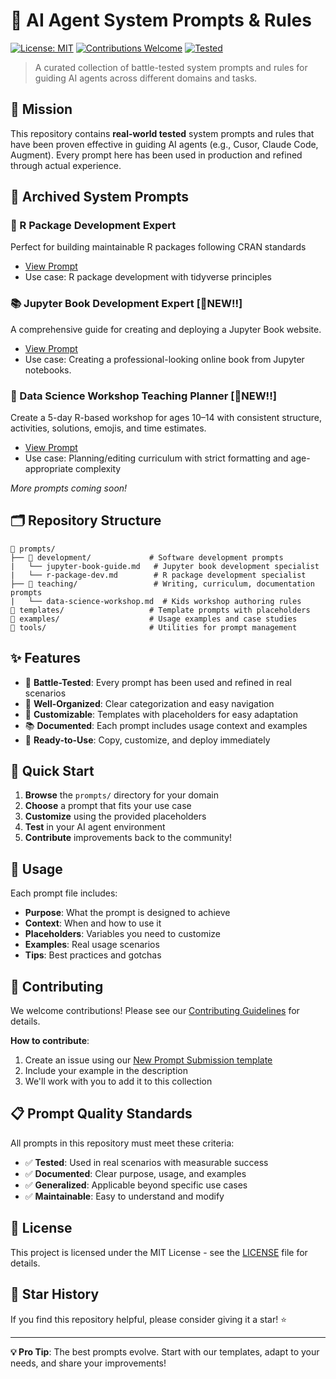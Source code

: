 # 🤖 AI Agent System Prompts & Rules

[![License: MIT](https://img.shields.io/badge/License-MIT-yellow.svg)](https://opensource.org/licenses/MIT)
[![Contributions Welcome](https://img.shields.io/badge/contributions-welcome-brightgreen.svg?style=flat)](CONTRIBUTING.md)
[![Tested](https://img.shields.io/badge/tested-✓-green.svg)](https://github.com/skysheng7/ai-agent-prompts)

> A curated collection of battle-tested system prompts and rules for guiding AI agents across different domains and tasks.

## 🎯 Mission

This repository contains **real-world tested** system prompts and rules that have been proven effective in guiding AI agents (e.g., Cusor, Claude Code, Augment). Every prompt here has been used in production and refined through actual experience.

## 🎉 Archived System Prompts

### 🔬 R Package Development Expert
Perfect for building maintainable R packages following CRAN standards
- [View Prompt](prompts/development/r-package-dev.md)
- Use case: R package development with tidyverse principles

### 📚 Jupyter Book Development Expert [🌟NEW!!]
A comprehensive guide for creating and deploying a Jupyter Book website.
- [View Prompt](prompts/development/jupyter-book-guide.md)
- Use case: Creating a professional-looking online book from Jupyter notebooks.

### 🎒 Data Science Workshop Teaching Planner [🌟NEW!!]
Create a 5-day R-based workshop for ages 10–14 with consistent structure, activities, solutions, emojis, and time estimates.
- [View Prompt](prompts/teaching/data-science-workshop.md)
- Use case: Planning/editing curriculum with strict formatting and age-appropriate complexity

*More prompts coming soon!*

## 🗂️ Repository Structure

```
📁 prompts/
├── 📁 development/             # Software development prompts
|   └── jupyter-book-guide.md   # Jupyter book development specialist
|   └── r-package-dev.md        # R package development specialist
├── 📁 teaching/                 # Writing, curriculum, documentation prompts
|   └── data-science-workshop.md  # Kids workshop authoring rules
📁 templates/                   # Template prompts with placeholders
📁 examples/                    # Usage examples and case studies
📁 tools/                       # Utilities for prompt management
```

## ✨ Features

- 🧪 **Battle-Tested**: Every prompt has been used and refined in real scenarios
- 🎨 **Well-Organized**: Clear categorization and easy navigation
- 🔧 **Customizable**: Templates with placeholders for easy adaptation
- 📚 **Documented**: Each prompt includes usage context and examples
- 🚀 **Ready-to-Use**: Copy, customize, and deploy immediately

## 🚀 Quick Start

1. **Browse** the `prompts/` directory for your domain
2. **Choose** a prompt that fits your use case
3. **Customize** using the provided placeholders
4. **Test** in your AI agent environment
5. **Contribute** improvements back to the community!

## 📖 Usage

Each prompt file includes:
- **Purpose**: What the prompt is designed to achieve
- **Context**: When and how to use it
- **Placeholders**: Variables you need to customize
- **Examples**: Real usage scenarios
- **Tips**: Best practices and gotchas

## 🤝 Contributing

We welcome contributions! Please see our [Contributing Guidelines](CONTRIBUTING.md) for details.

**How to contribute**:
1. Create an issue using our [New Prompt Submission template](../.github/ISSUE_TEMPLATE/new-prompt.md)
2. Include your example in the description
3. We'll work with you to add it to this collection

## 📋 Prompt Quality Standards

All prompts in this repository must meet these criteria:
- ✅ **Tested**: Used in real scenarios with measurable success
- ✅ **Documented**: Clear purpose, usage, and examples
- ✅ **Generalized**: Applicable beyond specific use cases
- ✅ **Maintainable**: Easy to understand and modify


## 📄 License

This project is licensed under the MIT License - see the [LICENSE](LICENSE) file for details.

## 🌟 Star History

If you find this repository helpful, please consider giving it a star! ⭐

---

**💡 Pro Tip**: The best prompts evolve. Start with our templates, adapt to your needs, and share your improvements!
